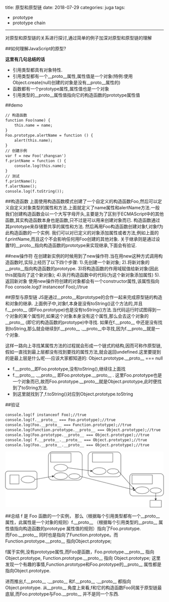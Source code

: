 title: 原型和原型链
date: 2018-07-29
categories: juga
tags:
- prototype
- prototype chain

---
对原型和原型链的关系进行探讨,通过简单的例子加深对原型和原型链的理解



##如何理解JavaScript的原型?

**这里有几句总结的话**

- 引用类型都具有对象特性.
- 引用类型都有一个\_\_proto__属性,属性值是一个对象(特例:使用Object.create(null)创建的对象是没有\_\_proto__属性的)
- 函数都有一个prototype属性,属性值也是一个对象
- 引用类型的\_\_proto__属性值指向它的构造函数的prototype属性值

##demo

```
// 构造函数
function Foo(name) {
    this.name = name;
}
Foo.prototype.alertName = function () {
    alert(this.name);
}
// 创建示例
var f = new Foo('zhangsan')
f.printName = function () {
    console.log(this.name);
}
// 测试
f.printName();
f.alertName();
console.log(f.toString());
```

##构造函数
上面使用构造函数模式创建了一个自定义的构造函数Foo,然后可以定义自定义对象类型的属性和方法.上面就定义了name属性和alertName方法.一般我们创建构造函数会以一个大写字母开头,主要是为了区别于ECMAScript中的其他函数,其实构造函数本身也是函数,只不过是可以用来创建对象而已.
构造函数通过其prototype来存储要共享的属性和方法.
然后再用Foo构造函数创建对象f,对象f为此构造函数的一个实例.
我们可以对已定义的对象添加属性或者方法,例如上面的f.printName,而且这个不会影响任何用Foo创建的其他对象.
关于继承则是通过设置f的\_\_proto__指向构造函数的prototype来实现继承,下面会有验证.

##new操作符
在创建新实例的时候用到了new操作符.当在用new这种方式调用构造函数时,实际上经历了以下四个步骤:
1).先创建一个新对象;
2).将新对象的\_\_proto__指向构造函数的prototype.
3)将构造函数的作用域赋值给新对象(因此this就指向了这个新对象);
4).执行构造函数中的代码(为这个新对象添加属性)
5).返回新对象
使用new操作符创建的对象都会有一个constructor属性,该属性指向Foo
console.log(f instanceof Foo);//true

##原型与原型链
JS是通过\_\_proto__和prototype的合作一起来完成原型链的构造和对象的继承.
上面例子中,对象f,本身是没有toString()这个方法的,并且f.\_\_proto__ (即Foo.prototype)也是没有toString()方法.当代码运行时试图得到一个对象的某个属性时,如果这个对象本身没有这个属性,那么会去这个对象的\_\_proto__ (即它的构造函数的prototype)中寻找.
如果在f.\_\_proto__ 中还是没有找到toString,那么就会继续到f.\_\_proto__ .\_\_proto__中寻找,因为f.\_\_proto__就是一个对象.

这样一路向上寻找某属性方法的过程就会形成一个链式的结构,因而可称作原型链,假如一直找到最上层都没有找到要找的属性方法,就会返回undefined.这里要提到的是最上层是什么呢---应该大家都知道的:
Object.prototype.\_\_proto__ === null

- f.\_\_proto__即Foo.prototype,没有toString(),继续往上面找
- f.\_\_proto__ .\_\_proto__ 即Foo.prototype.\_\_proto__ . 这里Foo.prototype也是一个对象而已,故而Foo.prototype.\_\_proto__就是Object.prototype,此时便找到了toString方法.
- 到这里就找到了,f.toString()对应到Object.prototype.toString



##验证
```
console.log(f instanceof Foo);//true
console.log(f.__proto__ === Foo.prototype);//true
console.log(Foo.__proto__ === Function.prototype);//true
console.log(Function.prototype.__proto__ === Object.prototype);//true
console.log(Foo.prototype.__proto__ === Object.prototype);//true
console.log( f.__proto__.__proto__ === Object.prototype);//true
console.log(Foo.__proto__.__proto__ === Object.prototype);//true
```

![原型链图](https://github.com/jugaaaa/react-native_demo/blob/master/components/yxl.svg)

##总结
f 是 Foo 函数的一个实例， 那么（根据每个引用类型都有一个\_\_proto__ 属性，此属性是一个对象的规则）f.\_\_proto__ （根据每个引用类型的\_\_proto__ 属性值指向构造函数的prototype 属性值的规则）指向了Foo.prototype.  
而Foo.\_\_proto__ 同时也是指向了Function.prototype。而Function.prototype.\_\_proto__ 指向Object.prototype;

f属于实例,没有prototype属性,而Foo是函数，Foo.prototype.\_\_proto__ 指向Object.prototype, Function.prototype.\_\_proto__ 指向 Object.prototype;
这里发现一个有趣的事情,Function.prototype和Foo.prototype的\_\_proto__ 属性都是指向Object.prototype.

进而推出,f.\_\_proto__ .\_\_proto__ 和f.\_\_proto__ .\_\_proto__ 都指向Object.prototype.
从\_\_proto__ 角度上来看,f和它的构造函数Foo同属于原型链最底层,而Foo.prototype与Foo.\_\_proto__ 并不是同一个东西.